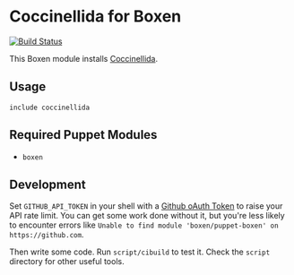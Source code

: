 # Coccinellida for Boxen

[![Build Status](https://travis-ci.org/boxen/puppet-coccinellida.svg?branch=0.1.1)](https://travis-ci.org/boxen/puppet-coccinellida)

This Boxen module installs [Coccinellida](http://coccinellida.sourceforge.net/).

## Usage

```puppet
include coccinellida
```

## Required Puppet Modules

* `boxen`

## Development

Set `GITHUB_API_TOKEN` in your shell with a [Github oAuth Token](https://help.github.com/articles/creating-an-oauth-token-for-command-line-use) to raise your API rate limit. You can get some work done without it, but you're less likely to encounter errors like `Unable to find module 'boxen/puppet-boxen' on https://github.com`.

Then write some code. Run `script/cibuild` to test it. Check the `script`
directory for other useful tools.
